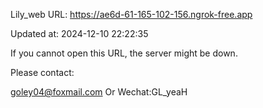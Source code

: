 Lily_web URL: https://ae6d-61-165-102-156.ngrok-free.app

Updated at: 2024-12-10 22:22:35

If you cannot open this URL, the server might be down.

Please contact: 

goley04@foxmail.com Or Wechat:GL_yeaH